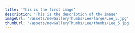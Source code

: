 ```yaml
---
title: 'This is the first image'
description: 'This is the description of the image'
imageUrl: '/assets/newGalleryThumbs/Lee/large/Lee_5.jpg'
thumbUrl: '/assets/newGalleryThumbs/Lee/thumbs/Lee_5.jpg'
---
```

